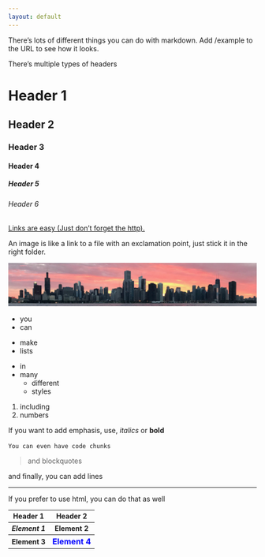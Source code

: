 ```yaml
---
layout: default
---
```


There’s lots of different things you can do with markdown. Add /example to the URL to see how it looks.

There’s multiple types of headers

# Header 1
## Header 2
### Header 3
#### Header 4
##### Header 5
###### Header 6

[Links are easy (Just don’t forget the http).](https://awhvogellab.com)

An image is like a link to a file with an exclamation point, just stick it in the right folder.

![alt text](/files/images/header.jpg)

* you
* can

- make
- lists

+ in
+ many
  - different
  - styles

1. including
2. numbers

If you want to add emphasis, use, _italics_ or **bold**

`You can even have code chunks`

> and blockquotes

and finally, you can add lines

****

If you prefer to use html, you can do that as well

<table>
  <tr>
    <th>Header 1</th>
    <th>Header 2</th>
  </tr>
  <tr>
    <th><em>Element 1</em></th>
    <th>Element 2</th>
  </tr>
  <tr>
    <th>Element 3</th>
    <th><span style='color:blue;font-size:16px;'>Element 4</span></th>
  </tr>
</table>
